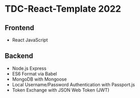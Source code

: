 # TDC-React-Template 2022

## Frontend

- React JavaScript

## Backend

- Node.js Express
- ES6 Format via Babel
- MongoDB with Mongoose
- Local Username/Password Authentication with Passport.js
- Token Exchange with JSON Web Token (JWT)
